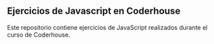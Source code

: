 ## Ejercicios de Javascript en Coderhouse

Este repositorio contiene ejercicios de JavaScript realizados durante el curso de Coderhouse.
